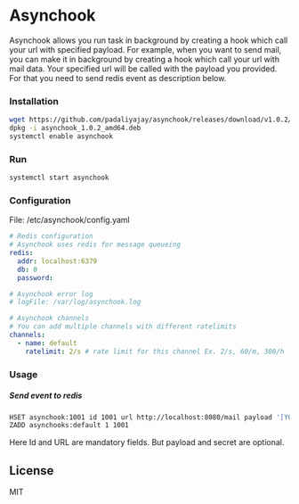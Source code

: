 # Asynchook
Asynchook allows you run task in background by creating a hook which call your url with specified payload. For example, when you want to send mail, you can make it in background by creating a hook which call your url with mail data. Your specified url will be called with the payload you provided. For that you need to send redis event as description below.

### Installation
```bash
wget https://github.com/padaliyajay/asynchook/releases/download/v1.0.2/asynchook_1.0.2_amd64.deb
dpkg -i asynchook_1.0.2_amd64.deb
systemctl enable asynchook
```

### Run
```bash
systemctl start asynchook
```

### Configuration
File: /etc/asynchook/config.yaml
```yaml
# Redis configuration
# Asynchook uses redis for message queueing
redis:
  addr: localhost:6379
  db: 0
  password:

# Asynchook error log
# logFile: /var/log/asynchook.log

# Asynchook channels
# You can add multiple channels with different ratelimits
channels:
  - name: default
    ratelimit: 2/s # rate limit for this channel Ex. 2/s, 60/m, 300/h
```

### Usage
##### Send event to redis
```bash
HSET asynchook:1001 id 1001 url http://localhost:8080/mail payload '[YOUR JSON TEXT]' secret '[Your Secret]'
ZADD asynchooks:default 1 1001
```
Here Id and URL are mandatory fields. But payload and secret are optional.

## License
MIT